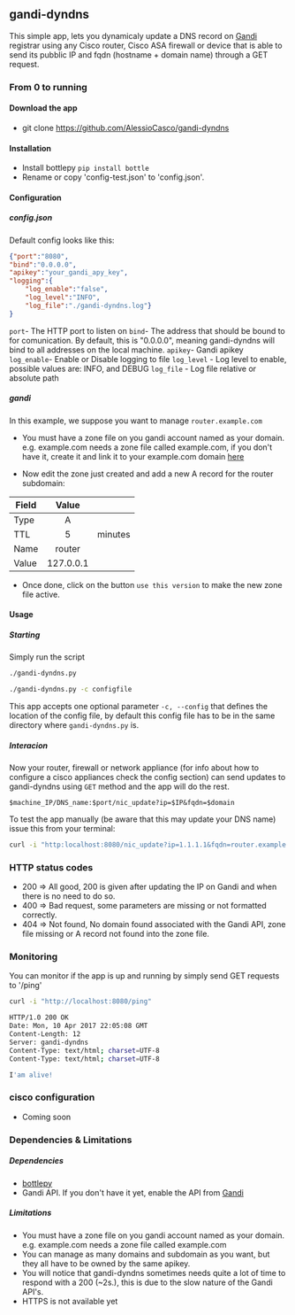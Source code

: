 gandi-dyndns
----
This simple app, lets you dynamicaly update a DNS record on [Gandi](https://www.gandi.net) registrar using any Cisco router, Cisco ASA firewall or device that is able to send its pubblic IP and fqdn (hostname + domain name) through a GET request.


### From 0 to running

#### Download the app
* git clone https://github.com/AlessioCasco/gandi-dyndns

#### Installation
* Install bottlepy `pip install bottle`
* Rename or copy 'config-test.json' to 'config.json'.

#### Configuration

##### config.json
Default config looks like this:

```json
{"port":"8080",
"bind":"0.0.0.0",
"apikey":"your_gandi_apy_key",
"logging":{
    "log_enable":"false",
    "log_level":"INFO",
    "log_file":"./gandi-dyndns.log"}
}
```
`port`- The HTTP port to listen on
`bind`- The address that should be bound to for comunication. By default, this is "0.0.0.0", meaning gandi-dyndns will bind to all addresses on the local machine.
`apikey`- Gandi apikey
`log_enable`- Enable or Disable logging to file
`log_level` - Log level to enable, possible values are: INFO, and DEBUG
`log_file` - Log file relative or absolute path

##### gandi
In this example, we suppose you want to manage `router.example.com`
* You must have a zone file on you gandi account named as your domain. e.g. example.com needs a zone file called example.com, if you don't have it, create it and link it to your example.com domain [here](https://www.gandi.net/admin/domain/zone/list)

* Now edit the zone just created and add a new A record for the router subdomain:

|Field  | Value     |         |
| ------|:---------:|--------:|
| Type  | A         |         |
| TTL   | 5         | minutes |
| Name  | router    |         |
| Value | 127.0.0.1 |         |

* Once done, click on the button `use this version` to make the new zone file active.

#### Usage
##### Starting
Simply run the script

```bash
./gandi-dyndns.py
```

```bash
./gandi-dyndns.py -c configfile
```
This app accepts one optional parameter `-c, --config` that defines the location of the config file, by default this config file has to be in the same directory where `gandi-dyndns.py` is.

##### Interacion
Now your router, firewall or network appliance (for info about how to configure a cisco appliances check the config section) can send updates to gandi-dyndns using `GET` method and the app will do the rest.

```
$machine_IP/DNS_name:$port/nic_update?ip=$IP&fqdn=$domain
```

To test the app manually (be aware that this may update your DNS name) issue this from your terminal:

```bash
curl -i "http:localhost:8080/nic_update?ip=1.1.1.1&fqdn=router.example.com
```


### HTTP status codes
* 200 => All good, 200 is given after updating the IP on Gandi and when there is no need to do so. 
* 400 => Bad request, some parameters are missing or not formatted correctly.
* 404 => Not found, No domain found associated with the Gandi API, zone file missing or A record not found into the zone file.


### Monitoring
You can monitor if the app is up and running by simply send GET requests to '/ping'

```bash
curl -i "http://localhost:8080/ping"

HTTP/1.0 200 OK
Date: Mon, 10 Apr 2017 22:05:08 GMT
Content-Length: 12
Server: gandi-dyndns
Content-Type: text/html; charset=UTF-8
Content-Type: text/html; charset=UTF-8

I'am alive!
```


### cisco configuration
* Coming soon


### Dependencies & Limitations

##### Dependencies
* [bottlepy](bottlepy.org)
* Gandi API. If you don't have it yet, enable the API from [Gandi](https://www.gandi.net/admin/api_key)

##### Limitations
* You must have a zone file on you gandi account named as your domain. e.g. example.com needs a zone file called example.com
* You can manage as many domains and subdomain as you want, but they all have to be owned by the same apikey.
* You will notice that gandi-dyndns sometimes needs quite a lot of time to respond with a 200 (~2s.), this is due to the slow nature of the Gandi API's.
* HTTPS is not available yet